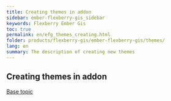 ```yaml
---
title: Creating themes in addon
sidebar: ember-flexberry-gis_sidebar
keywords: Flexberry Ember Gis
toc: true
permalink: en/efg_themes_creating.html
folder: products/flexberry-gis/ember-flexberry-gis/themes/
lang: en
summary: The description of creating new themes
---
```


## Creating themes in addon

[Base topic](ef_themes_creating.html)
